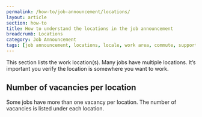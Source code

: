 ```yaml
---
permalink: /how-to/job-announcement/locations/
layout: article
section: how-to
title: How to understand the locations in the job announcement
breadcrumb: Locations
category: Job Announcement
tags: [job announcement, locations, locale, work area, commute, support-job-announcement]
---
```


This section lists the work location(s). Many jobs have multiple locations.  It’s important you verify the location is somewhere you want to work.

## Number of vacancies per location
Some jobs have more than one vacancy per location.  The number of vacancies is listed under each location.




